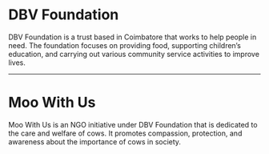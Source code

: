 # DBV Foundation

DBV Foundation is a trust based in Coimbatore that works to help people in need. The foundation focuses on providing food, supporting children’s education, and carrying out various community service activities to improve lives.

<hr />

# Moo With Us

Moo With Us is an NGO initiative under DBV Foundation that is dedicated to the care and welfare of cows. It promotes compassion, protection, and awareness about the importance of cows in society.